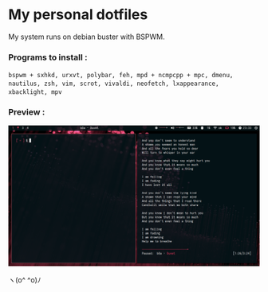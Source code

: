 # My personal dotfiles

My system runs on debian buster with BSPWM.

### Programs to install :
`bspwm + sxhkd, urxvt, polybar, feh, mpd + ncmpcpp + mpc, dmenu, nautilus, zsh, vim, scrot, vivaldi, neofetch, lxappearance, xbacklight, mpv`

### Preview :

![desktop](preview.png)

ヽ(o^ ^o)ﾉ
